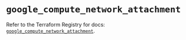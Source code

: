 # `google_compute_network_attachment`

Refer to the Terraform Registry for docs: [`google_compute_network_attachment`](https://registry.terraform.io/providers/hashicorp/google/6.22.0/docs/resources/compute_network_attachment).
